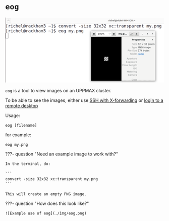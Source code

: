 # `eog`

![Example use of eog](./img/eog.png)


`eog` is a tool to view images on an UPPMAX cluster.

To be able to see the images,
either use [SSH with X-forwarding](../software/ssh_x_forwarding.md)
or [login to a remote desktop](../getting_started/login.md)

Usage:


```
eog [filename]
```

for example:

```
eog my.png
```

???- question "Need an example image to work with?"

    In the terminal, do:

    ```
    convert -size 32x32 xc:transparent my.png
    ```

    This will create an empty PNG image.

???- question "How does this look like?"

    ![Example use of eog](./img/eog.png)
